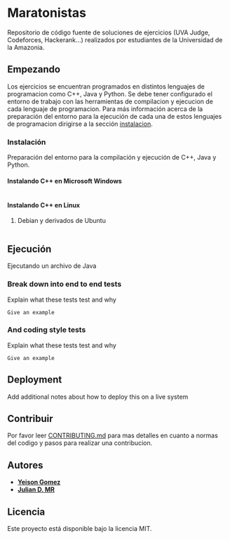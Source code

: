 # Maratonistas #

Repositorio de código fuente de soluciones de ejercicios (UVA Judge, Codeforces, Hackerank...) realizados por estudiantes de la Universidad de la Amazonia.

## Empezando #

Los ejercicios se encuentran programados en distintos lenguajes de programacion como C++, Java y Python. Se debe tener configurado el entorno de trabajo con las herramientas de compilacion y ejecucion de cada lenguaje de programacion. Para más información acerca de la preparación del entorno para la ejecución de cada una de estos lenguajes de programacion dirigirse a la sección [instalacion](#instalacion).

### Instalación #

Preparación del entorno para la compilación y ejecución de C++, Java y Python.

#### Instalando C++ en Microsoft Windows #

```

```

#### Instalando C++ en Linux #

 1. Debian y derivados de Ubuntu

```

```


## Ejecución #

Ejecutando un archivo de Java

### Break down into end to end tests

Explain what these tests test and why

```
Give an example
```

### And coding style tests

Explain what these tests test and why

```
Give an example
```

## Deployment

Add additional notes about how to deploy this on a live system


## Contribuir #

Por favor leer [CONTRIBUTING.md](CONTRIBUTING.md) para mas detalles en cuanto a normas del codigo y pasos para realizar una contribucion.


## Autores

* **[Yeison Gomez](https://github.com/YeisonGomez)**
* **[Julian D. MR](https://github.com/juliandavidmr/)**

## Licencia

Este proyecto está disponible bajo la licencia MIT.
